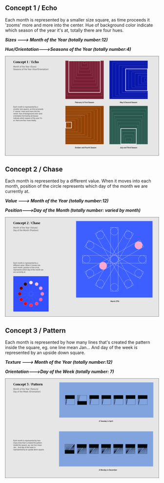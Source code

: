## Concept 1 / Echo

Each month is represented by a smaller size square, as time proceeds it 'zooms' more and more into the center. Hue of background color indicate which season of the year it's at, totally there are four hues.

***Sizes ---> Month of the Year (totally number:12)***

***Hue/Orientation--->Seasons of the Year (totally number:4)***

![](EchoSketch.jpg)


## Concept 2 / Chase

Each month is represented by a different value. When it moves into each month, position of the circle represents which day of the month we are currently at.

***Value ---> Month of the Year (totally number:12)***

***Position--->Day of the Month (totally number: varied by month)***

![](ChaseSketch.jpg)



## Concept 3 / Pattern

Each month is represented by how many lines that's created the pattern inside the square, eg. one line mean Jan... And day of the week is represented by an upside down square.

***Texture ---> Month of the Year (totally number:12)***

***Orientation--->Day of the Week (totally number: 7)***

![](PatternSketch.jpg)


